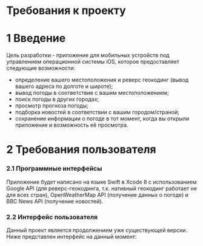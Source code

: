 # Требования к проекту

# 1 Введение

Цель разработки - приложение для мобильных устройств под управлением операционной системы iOS, которое предоставляет следующие возможности:
- определение вашего местоположения и реверс геокодинг (вывод вашего адреса по долготе и широте);
- вывод погоды в соответствие с вашим местоположением;
- поиск погоды в других городах;
- просмотр прогноза погоды;
- подборка новостей в соответствии с вашим городом/страной;
- сохранение информации о погоде в тот момент, когда вы открыли приложение и возможность её просмотра.

# 2 Требования пользователя
### 2.1 Программные интерфейсы

Приложение будет написано на языке Swift в Xcode 8 с использованием Google API (для реверс-геокодинга, т.к. нативный геокодинг работает не для всех стран), OpenWeatherMap API (получение данных о погоде) и BBC News API (получение новостей).

### 2.2 Интерфейс пользователя

Данный проект является продолжением уже существующей версии. Ниже представлен интерфейс на данный момент:

